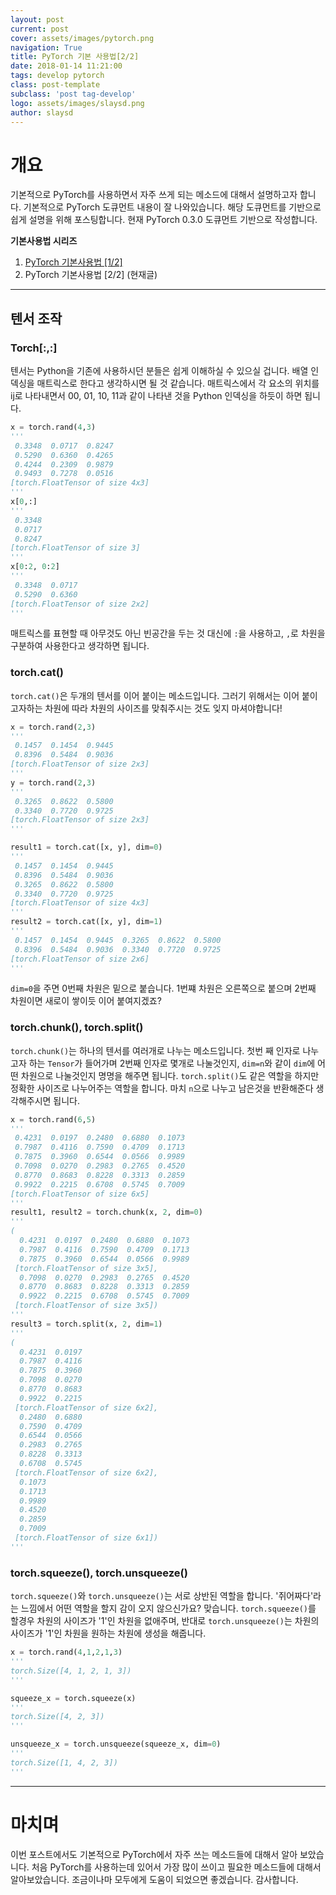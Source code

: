 ```yaml
---
layout: post
current: post
cover: assets/images/pytorch.png
navigation: True
title: PyTorch 기본 사용법[2/2]
date: 2018-01-14 11:21:00
tags: develop pytorch
class: post-template
subclass: 'post tag-develop'
logo: assets/images/slaysd.png
author: slaysd
---
```


# 개요

기본적으로 PyTorch를 사용하면서 자주 쓰게 되는 메소드에 대해서 설명하고자 합니다. 기본적으로 PyTorch 도큐먼트 내용이 잘 나와있습니다. 해당 도큐먼트를 기반으로 쉽게 설명을 위해 포스팅합니다. 현재 PyTorch 0.3.0 도큐먼트 기반으로 작성합니다.

**기본사용법 시리즈**

1.  [PyTorch 기본사용법 [1/2]](/PyTorch-기본사용법-1-2)
2.  PyTorch 기본사용법 [2/2] (현재글)

*   *   *

## 텐서 조작

### Torch[:,:]

텐서는 Python을 기존에 사용하시던 분들은 쉽게 이해하실 수 있으실 겁니다. 배열 인덱싱을 매트릭스로 한다고 생각하시면 될 것 같습니다. 매트릭스에서 각 요소의 위치를 ij로 나타내면서 00, 01, 10, 11과 같이 나타낸 것을 Python 인덱싱을 하듯이 하면 됩니다.

~~~ python
x = torch.rand(4,3)
'''
 0.3348  0.0717  0.8247
 0.5290  0.6360  0.4265
 0.4244  0.2309  0.9879
 0.9493  0.7278  0.0516
[torch.FloatTensor of size 4x3]
'''
x[0,:]
'''
 0.3348
 0.0717
 0.8247
[torch.FloatTensor of size 3]
'''
x[0:2, 0:2]
'''
 0.3348  0.0717
 0.5290  0.6360
[torch.FloatTensor of size 2x2]
'''
~~~

매트릭스를 표현할 때 아무것도 아닌 빈공간을 두는 것 대신에 `:`을 사용하고, `,`로 차원을 구분하여 사용한다고 생각하면 됩니다.

### torch.cat()

`torch.cat()`은 두개의 텐서를 이어 붙이는 메소드입니다. 그러기 위해서는 이어 붙이고자하는 차원에 따라 차원의 사이즈를 맞춰주시는 것도 잊지 마셔야합니다!

~~~ python
x = torch.rand(2,3)
'''
 0.1457  0.1454  0.9445
 0.8396  0.5484  0.9036
[torch.FloatTensor of size 2x3]
'''
y = torch.rand(2,3)
'''
 0.3265  0.8622  0.5800
 0.3340  0.7720  0.9725
[torch.FloatTensor of size 2x3]
'''

result1 = torch.cat([x, y], dim=0)
'''
 0.1457  0.1454  0.9445
 0.8396  0.5484  0.9036
 0.3265  0.8622  0.5800
 0.3340  0.7720  0.9725
[torch.FloatTensor of size 4x3]
'''
result2 = torch.cat([x, y], dim=1)
'''
 0.1457  0.1454  0.9445  0.3265  0.8622  0.5800
 0.8396  0.5484  0.9036  0.3340  0.7720  0.9725
[torch.FloatTensor of size 2x6]
'''
~~~

`dim=0`을 주면 0번째 차원은 밑으로 붙습니다. 1번쨰 차원은 오른쪽으로 붙으며 2번째 차원이면 새로이 쌓이듯 이어 붙여지겠죠?

### torch.chunk(), torch.split()

`torch.chunk()`는 하나의 텐서를 여러개로 나누는 메소드입니다. 첫번 째 인자로 나누고자 하는 `Tensor`가 들어가며 2번째 인자로 몇개로 나눌것인지, `dim=n`와 같이 `dim`에 어떤 차원으로 나눌것인지 명명을 해주면 됩니다. `torch.split()`도 같은 역할을 하지만 정확한 사이즈로 나누어주는 역할을 합니다. 마치 `n`으로 나누고 남은것을 반환해준다 생각해주시면 됩니다.

~~~ python
x = torch.rand(6,5)
'''
 0.4231  0.0197  0.2480  0.6880  0.1073
 0.7987  0.4116  0.7590  0.4709  0.1713
 0.7875  0.3960  0.6544  0.0566  0.9989
 0.7098  0.0270  0.2983  0.2765  0.4520
 0.8770  0.8683  0.8228  0.3313  0.2859
 0.9922  0.2215  0.6708  0.5745  0.7009
[torch.FloatTensor of size 6x5]
'''
result1, result2 = torch.chunk(x, 2, dim=0)
'''
(
  0.4231  0.0197  0.2480  0.6880  0.1073
  0.7987  0.4116  0.7590  0.4709  0.1713
  0.7875  0.3960  0.6544  0.0566  0.9989
 [torch.FloatTensor of size 3x5],
  0.7098  0.0270  0.2983  0.2765  0.4520
  0.8770  0.8683  0.8228  0.3313  0.2859
  0.9922  0.2215  0.6708  0.5745  0.7009
 [torch.FloatTensor of size 3x5])
'''
result3 = torch.split(x, 2, dim=1)
'''
(
  0.4231  0.0197
  0.7987  0.4116
  0.7875  0.3960
  0.7098  0.0270
  0.8770  0.8683
  0.9922  0.2215
 [torch.FloatTensor of size 6x2],
  0.2480  0.6880
  0.7590  0.4709
  0.6544  0.0566
  0.2983  0.2765
  0.8228  0.3313
  0.6708  0.5745
 [torch.FloatTensor of size 6x2],
  0.1073
  0.1713
  0.9989
  0.4520
  0.2859
  0.7009
 [torch.FloatTensor of size 6x1])
'''
~~~

### torch.squeeze(), torch.unsqueeze()

`torch.squeeze()`와 `torch.unsqueeze()`는 서로 상반된 역할을 합니다. '쥐어짜다'라는 느낌에서 어떤 역할을 할지 감이 오지 않으신가요? 맞습니다. `torch.squeeze()`를 할경우 차원의 사이즈가 '1'인 차원을 없애주며, 반대로 `torch.unsqueeze()`는 차원의 사이즈가 '1'인 차원을 원하는 차원에 생성을 해줍니다.

~~~ python
x = torch.rand(4,1,2,1,3)
'''
torch.Size([4, 1, 2, 1, 3])
'''

squeeze_x = torch.squeeze(x)
'''
torch.Size([4, 2, 3])
'''

unsqueeze_x = torch.unsqueeze(squeeze_x, dim=0)
'''
torch.Size([1, 4, 2, 3])
'''
~~~



* * *
# 마치며

이번 포스트에서도 기본적으로 PyTorch에서 자주 쓰는 메소드들에 대해서 알아 보았습니다. 처음 PyTorch를 사용하는데 있어서 가장 많이 쓰이고 필요한 메소드들에 대해서 알아보았습니다. 조금이나마 모두에게 도움이 되었으면 좋겠습니다. 감사합니다.
